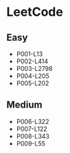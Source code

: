 # LeetCode

## Easy

- P001-L13
- P002-L414
- P003-L2798
- P004-L205
- P005-L202

## Medium

- P006-L322
- P007-L122
- P008-L343
- P009-L55
